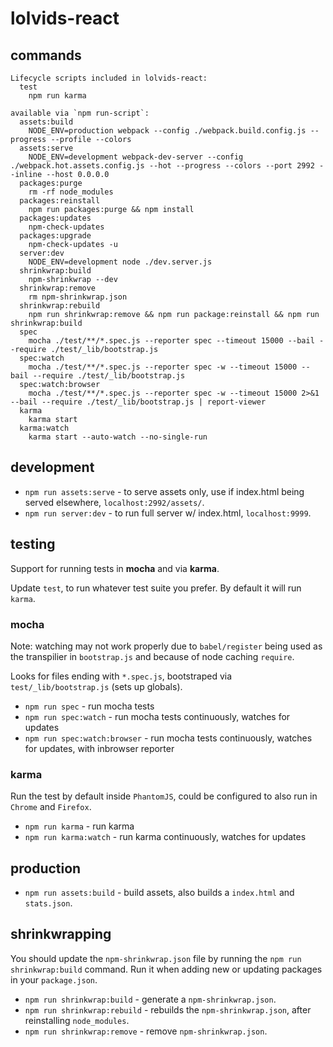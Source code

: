 # lolvids-react

## commands

```
Lifecycle scripts included in lolvids-react:
  test
    npm run karma

available via `npm run-script`:
  assets:build
    NODE_ENV=production webpack --config ./webpack.build.config.js --progress --profile --colors
  assets:serve
    NODE_ENV=development webpack-dev-server --config ./webpack.hot.assets.config.js --hot --progress --colors --port 2992 --inline --host 0.0.0.0
  packages:purge
    rm -rf node_modules
  packages:reinstall
    npm run packages:purge && npm install
  packages:updates
    npm-check-updates
  packages:upgrade
    npm-check-updates -u
  server:dev
    NODE_ENV=development node ./dev.server.js
  shrinkwrap:build
    npm-shrinkwrap --dev
  shrinkwrap:remove
    rm npm-shrinkwrap.json
  shrinkwrap:rebuild
    npm run shrinkwrap:remove && npm run package:reinstall && npm run shrinkwrap:build
  spec
    mocha ./test/**/*.spec.js --reporter spec --timeout 15000 --bail --require ./test/_lib/bootstrap.js
  spec:watch
    mocha ./test/**/*.spec.js --reporter spec -w --timeout 15000 --bail --require ./test/_lib/bootstrap.js
  spec:watch:browser
    mocha ./test/**/*.spec.js --reporter spec -w --timeout 15000 2>&1 --bail --require ./test/_lib/bootstrap.js | report-viewer
  karma
    karma start
  karma:watch
    karma start --auto-watch --no-single-run
```

## development

- `npm run assets:serve` - to serve assets only, use if index.html being served elsewhere, `localhost:2992/assets/`.
- `npm run server:dev` - to run full server w/ index.html, `localhost:9999`.

## testing

Support for running tests in **mocha** and via **karma**.

Update `test`, to run whatever test suite you prefer. By default it will run `karma`.

### mocha

Note: watching may not work properly due to `babel/register` being used as the transpilier in `bootstrap.js` and because of node caching `require`.

Looks for files ending with `*.spec.js`, bootstraped via `test/_lib/bootstrap.js` (sets up globals).

- `npm run spec` - run mocha tests
- `npm run spec:watch` - run mocha tests continuously, watches for updates
- `npm run spec:watch:browser` - run mocha tests continuously, watches for updates, with inbrowser reporter

### karma

Run the test by default inside `PhantomJS`, could be configured to also run in `Chrome` and `Firefox`.

- `npm run karma` - run karma
- `npm run karma:watch` - run karma continuously, watches for updates

## production

- `npm run assets:build` - build assets, also builds a `index.html` and `stats.json`.

## shrinkwrapping

You should update the `npm-shrinkwrap.json` file by running the `npm run shrinkwrap:build` command. Run it when adding new or updating packages in your `package.json`.

- `npm run shrinkwrap:build` - generate a `npm-shrinkwrap.json`.
- `npm run shrinkwrap:rebuild` - rebuilds the `npm-shrinkwrap.json`, after reinstalling `node_modules`.
- `npm run shrinkwrap:remove` - remove `npm-shrinkwrap.json`.
